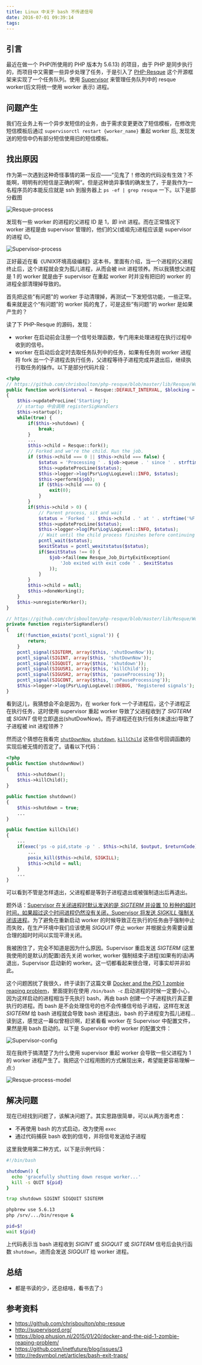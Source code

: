 ```yaml
---
title: Linux 中关于 bash 不传递信号
date: 2016-07-01 09:39:14
tags:
---
```


## 引言

最近在做一个 PHP(所使用的 PHP 版本为 5.6.13) 的项目，由于 PHP 是同步执行的，而项目中又需要一些异步处理了任务，于是引入了 [PHP-Resque](https://github.com/chrisboulton/php-resque) 这个开源框架来实现了一个任务队列。使用 [Supervisor](http://supervisord.org/) 来管理任务队列中的 resque worker(后文将统一使用 worker 表示) 进程。

## 问题产生

我们在业务上有一个异步发短信的业务，由于需求变更更改了短信模板，在修改完短信模板后通过 `supervisorctl restart {worker_name}` 重起 worker 后, 发现发送的短信中仍有部分短信使用旧的短信模板。

## 找出原因

作为第一次遇到这种奇怪事情的第一反应——“见鬼了！修改的代码没有生效？不能啊，明明有的短信是正确的啊”。但是这种诡异事情的确发生了，于是我作为一名程序员的本能反应就是 ssh 到服务器上 `ps -ef | grep resque` 一下。以下是部分截图

![Resque-process](/images/resque-supervisor/resque_processes.png)

<!-- more -->

发现有一些 worker 的进程的父进程 ID 是 1，即 init 进程。而在正常情况下 worker 进程是由 supervisor 管理的，他们的父(或祖先)进程应该是 supervisor 的进程 ID。

![Supervisor-process](/images/resque-supervisor/supervisor_process.png)

正好最近在看《UNIX环境高级编程》这本书，里面有介绍，当一个进程的父进程终止后，这个进程就会变为孤儿进程，从而会被 init 进程领养。所以我猜想父进程是 1 的 worker 就是由于 supervisor 在重起 worker 时并没有把旧的 worker 的进程全部清理掉导致的。

首先把这些"有问题"的 worker 手动清理掉，再测试一下发短信功能，一些正常。看来就是这个“有问题”的 worker 捣的鬼了，可是这些“有问题”的 worker 是如果产生的？

读了下 PHP-Resque 的源码，发现：
- worker 在启动前会注册一个信号处理函数，专门用来处理进程在执行过程中收到的信号。
- worker 在启动后会定时去取任务队列中的任务，如果有任务则 worker 进程将 fork 出一个子进程去执行任务，父进程等待子进程完成并退出后，继续执行取任务的操作。以下是部分代码片段：

```php
<?php
// https://github.com/chrisboulton/php-resque/blob/master/lib/Resque/Worker.php#L145
public function work($interval = Resque::DEFAULT_INTERVAL, $blocking = false)
{
	$this->updateProcLine('Starting');
	// startup 中会调用 registerSigHandlers
	$this->startup();
	while(true) {
	    if($this->shutdown) {
			break;
		}
		...
		$this->child = Resque::fork();
		// Forked and we're the child. Run the job.
		if ($this->child === 0 || $this->child === false) {
			$status = 'Processing ' . $job->queue . ' since ' . strftime('%F %T');
			$this->updateProcLine($status);
			$this->logger->log(Psr\Log\LogLevel::INFO, $status);
			$this->perform($job);
			if ($this->child === 0) {
				exit(0);
			}
		}
		if($this->child > 0) {
			// Parent process, sit and wait
			$status = 'Forked ' . $this->child . ' at ' . strftime('%F %T');
			$this->updateProcLine($status);
			$this->logger->log(Psr\Log\LogLevel::INFO, $status);
			// Wait until the child process finishes before continuing
			pcntl_wait($status);
			$exitStatus = pcntl_wexitstatus($status);
			if($exitStatus !== 0) {
				$job->fail(new Resque_Job_DirtyExitException(
					'Job exited with exit code ' . $exitStatus
				));
			}
		}
		$this->child = null;
		$this->doneWorking();
	}
	$this->unregisterWorker();
}

// https://github.com/chrisboulton/php-resque/blob/master/lib/Resque/Worker.php#L343
private function registerSigHandlers()
{
	if(!function_exists('pcntl_signal')) {
		return;
	}
	pcntl_signal(SIGTERM, array($this, 'shutDownNow'));
	pcntl_signal(SIGINT, array($this, 'shutDownNow'));
	pcntl_signal(SIGQUIT, array($this, 'shutdown'));
	pcntl_signal(SIGUSR1, array($this, 'killChild'));
	pcntl_signal(SIGUSR2, array($this, 'pauseProcessing'));
	pcntl_signal(SIGCONT, array($this, 'unPauseProcessing'));
	$this->logger->log(Psr\Log\LogLevel::DEBUG, 'Registered signals');
}
```

看到这儿，我猜想会不会是因为，在 worker fork 一个子进程后，这个子进程正在执行任务，这时使用 supervisor 重起 worker 导致了父进程收到了 *SIGTERM* 或 *SIGINT* 信号立即退出(shutDowNow)。而子进程还在执行任务(未退出)导致了子进程被 init 进程领养？

然而这个猜想在我看完 [`shutDownNow`](https://github.com/chrisboulton/php-resque/blob/master/lib/Resque/Worker.php#L391), [`shutdown`](https://github.com/chrisboulton/php-resque/blob/master/lib/Resque/Worker.php#L381), [`killChild`](https://github.com/chrisboulton/php-resque/blob/master/lib/Resque/Worker.php#L401) 这些信号回调函数的实现后被无情的否定了。请看以下代码：

```php
<?php
public function shutdownNow()
{
	$this->shutdown();
	$this->killChild();
}

public function shutdown()
{
	$this->shutdown = true;
	...
}

public function killChild()
{
	...
	if(exec('ps -o pid,state -p ' . $this->child, $output, $returnCode) && $returnCode != 1) {
		...
		posix_kill($this->child, SIGKILL);
		$this->child = null;
	}
	...
}
```

可以看到不管是怎样退出，父进程都是等到子进程退出或被强制退出后再退出。

题外话：[Supervisor 在关闭进程时默认发送的是 *SIGTERM* 并设置 10 秒种的超时时间，如果超过这个时间进程仍然没有关闭，Supervisor 将发送 *SIGKILL* 强制关闭该进程](http://supervisord.org/configuration.html#program-x-section-values)。为了避免在重新启动 worker 的时候导致正在执行的任务由于强制中止而失败，在生产环境中我们应该使用 *SIGQUIT* 停止 worker 并根据业务需要设置合理的超时时间以实现平滑关闭。

我被困住了，完全不知道是因为什么原因。Supervisor 重启发送 *SIGTERM* (这里我使用的是默认的配置)首先关闭 worker, worker 强制结束子进程(如果有的话)再退出，Supervisor 启动新的 worker。这一切都看起来很合理，可事实却并非如此。

这个问题困扰了我很久，终于读到了这篇文章 [Docker and the PID 1 zombie reaping problem](https://blog.phusion.nl/2015/01/20/docker-and-the-pid-1-zombie-reaping-problem/)，里面提到在使用 `/bin/bash -c` 启动进程的时候一定要小心，因为这样启动的进程相当于先执行 bash，再由 bash 创建一个子进程执行真正要执行的进程。而 bash 是不会处理信号的也不会传播信号给子进程，这样在发送 *SIGTERM* 给 bash 进程就会导致 bash 进程退出，bash 的子进程变为孤儿进程... 读到这，感觉这一幕似曾相识啊，赶紧看看 worker 在 Supervisor 中配置文件，果然是用 bash 启动的。以下是 Supervisor 中的 worker 的配置文件：

![Supervisor-config](/images/resque-supervisor/supervisor_config.png)

现在我终于搞清楚了为什么使用 supervisor 重起 worker 会导致一些父进程为 1 的 worker 进程产生了。我把这个过程用图的方式展现出来，希望能更容易理解一点:)

![Resque-process-model](/images/resque-supervisor/supervisor_process_model.png)

## 解决问题

现在已经找到问题了，该解决问题了。其实思路很简单，可以从两方面考虑：

- 不再使用 bash 的方式启动，改为使用 `exec`
- 通过代码捕获 bash 收到的信号，并将信号发送给子进程

这里我使用第二种方式，以下是示例代码：

```sh
#!/bin/bash

shutdown() {
  echo 'gracefully shutting down resque worker...'
  kill -s QUIT ${pid}
}

trap shutdown SIGINT SIGQUIT SIGTERM

phpbrew use 5.6.13
php /srv/.../bin/resque &

pid=$!
wait ${pid}
```

上代码表示当 bash 进程收到 *SIGINT* 或 *SIGQUIT* 或 *SIGTERM* 信号后会执行函数 `shutdown`，进而会发送 *SIGQUIT* 给 worker 进程。

## 总结

- 都是书读的少，还总结啥，看书去了:)

## 参考资料

- https://github.com/chrisboulton/php-resque
- http://supervisord.org/
- https://blog.phusion.nl/2015/01/20/docker-and-the-pid-1-zombie-reaping-problem/
- https://github.com/inetfuture/blog/issues/3
- http://redsymbol.net/articles/bash-exit-traps/


